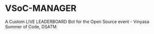 # VSoC-MANAGER
 A Custom LIVE LEADERBOARD Bot for the Open Source event - Vinyasa Summer of Code, DSATM
